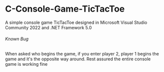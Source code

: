 # C-Console-Game-TicTacToe
A simple console game TicTacToe designed in Microsoft Visual Studio Community 2022 and .NET Framework 5.0
###### Known Bug
When asked who begins the game, if you enter player 2, player 1 begins the game and it's the opposite way around. Rest assured the entire console game is working fine
